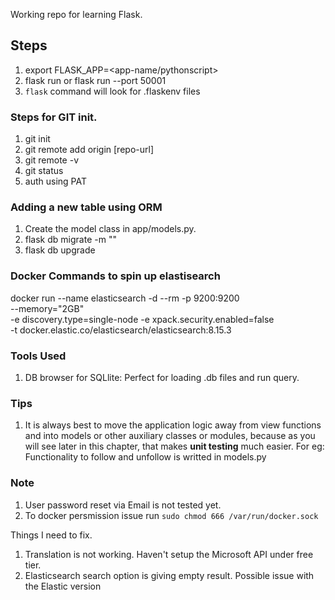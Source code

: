 Working repo for learning Flask. 


## Steps
1. export FLASK_APP=<app-name/pythonscript>
2. flask run or flask run --port 50001
3. `flask` command will look for .flaskenv files 



### Steps for GIT init. 
1. git init 
2. git remote add origin [repo-url]
3. git remote -v 
4. git status
5. auth using PAT


### Adding a new table using ORM
1. Create the model class in app/models.py. 
2. flask db migrate -m "<table-name>"
3. flask db upgrade 


### Docker Commands to spin up elastisearch
 docker run --name elasticsearch -d --rm -p 9200:9200 \
    --memory="2GB" \
    -e discovery.type=single-node -e xpack.security.enabled=false \
    -t docker.elastic.co/elasticsearch/elasticsearch:8.15.3

### Tools Used
1. DB browser for SQLlite: Perfect for loading .db files and run query. 


### Tips
1. It is always best to move the application logic away from view functions and into models or other auxiliary classes or modules, because as you will see later in this chapter, that makes **unit testing** much easier. For eg: Functionality to follow and unfollow is writted in models.py

### Note
1. User password reset via Email is not tested yet.
2. To docker persmission issue run `sudo chmod 666 /var/run/docker.sock`

Things I need to fix. 
1. Translation is not working. Haven't setup the Microsoft API under free tier. 
2. Elasticsearch search option is giving empty result. Possible issue with the Elastic version  